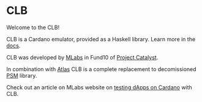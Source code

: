 # CLB

Welcome to the CLB!

CLB is a Cardano emulator, provided as a Haskell library. Learn more in the
[docs](https://mlabs-haskell.github.io/clb-docs).

CLB was developed by [MLabs](https://www.mlabs.city/)
in Fund10 of [Project Catalyst](https://milestones.projectcatalyst.io/projects/1000118).

In combination with [Atlas](https://github.com/geniusyield/atlas)
CLB is a complete replacement to decomissioned [PSM](https://github.com/mlabs-haskell/plutus-simple-model) library.

Check out an article on MLabs website on [testing dApps on Cardano](https://www.mlabs.city/blog/testing-dapps-on-cardano-with-clb-emulator) with CLB.
